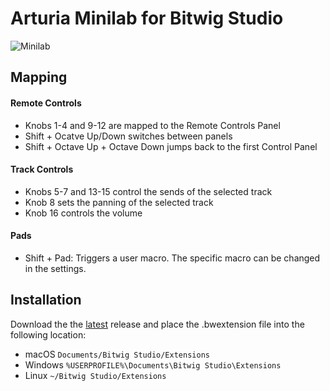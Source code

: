 # Arturia Minilab for Bitwig Studio
![Minilab](https://medias.arturia.net/images/products/minilab/minilab-image.png "Minilab")

## Mapping

#### Remote Controls
- Knobs 1-4 and 9-12 are mapped to the Remote Controls Panel
- Shift + Ocatve Up/Down switches between panels
- Shift + Octave Up + Octave Down jumps back to the first Control Panel

#### Track Controls
- Knobs 5-7 and 13-15 control the sends of the selected track
- Knob 8 sets the panning of the selected track
- Knob 16 controls the volume

#### Pads
- Shift + Pad: Triggers a user macro. The specific macro can be changed in the settings.

## Installation
Download the the [latest](https://github.com/lplath/Minilab_V2/releases/tag/1.0) release and place the .bwextension file into the following location:
- macOS
`Documents/Bitwig Studio/Extensions`
- Windows
`%USERPROFILE%\Documents\Bitwig Studio\Extensions`
- Linux
`~/Bitwig Studio/Extensions`